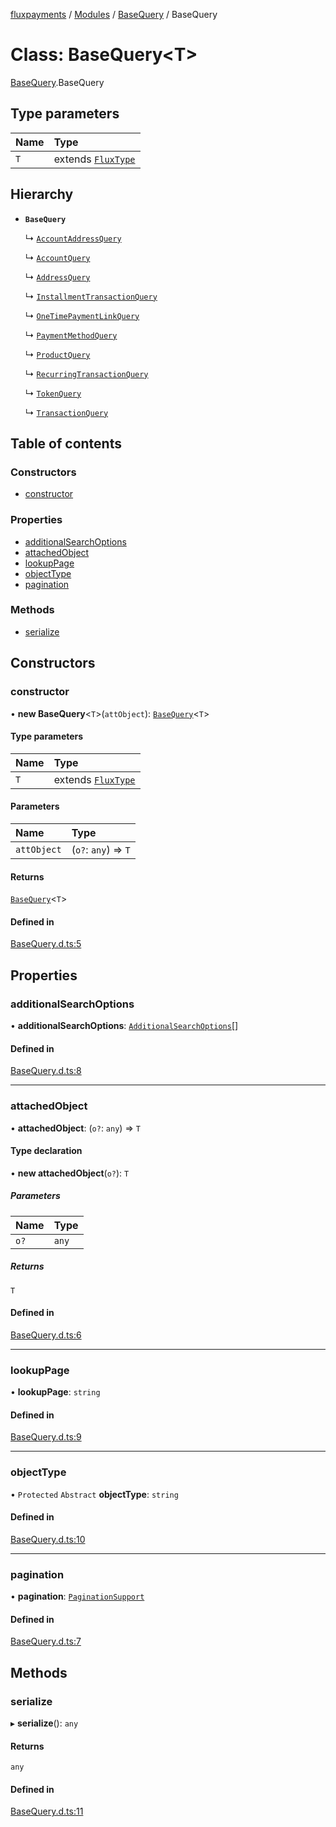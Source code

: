 [fluxpayments](../README.md) / [Modules](../modules.md) / [BaseQuery](../modules/BaseQuery.md) / BaseQuery

# Class: BaseQuery\<T\>

[BaseQuery](../modules/BaseQuery.md).BaseQuery

## Type parameters

| Name | Type |
| :------ | :------ |
| `T` | extends [`FluxType`](FluxType.FluxType.md) |

## Hierarchy

- **`BaseQuery`**

  ↳ [`AccountAddressQuery`](AccountAddressQuery.AccountAddressQuery.md)

  ↳ [`AccountQuery`](AccountQuery.AccountQuery.md)

  ↳ [`AddressQuery`](AddressQuery.AddressQuery.md)

  ↳ [`InstallmentTransactionQuery`](InstallmentTransactionQuery.InstallmentTransactionQuery.md)

  ↳ [`OneTimePaymentLinkQuery`](OneTimePaymentLinkQuery.OneTimePaymentLinkQuery.md)

  ↳ [`PaymentMethodQuery`](PaymentMethodQuery.PaymentMethodQuery.md)

  ↳ [`ProductQuery`](ProductQuery.ProductQuery.md)

  ↳ [`RecurringTransactionQuery`](RecurringTransactionQuery.RecurringTransactionQuery.md)

  ↳ [`TokenQuery`](TokenQuery.TokenQuery.md)

  ↳ [`TransactionQuery`](TransactionQuery.TransactionQuery.md)

## Table of contents

### Constructors

- [constructor](BaseQuery.BaseQuery.md#constructor)

### Properties

- [additionalSearchOptions](BaseQuery.BaseQuery.md#additionalsearchoptions)
- [attachedObject](BaseQuery.BaseQuery.md#attachedobject)
- [lookupPage](BaseQuery.BaseQuery.md#lookuppage)
- [objectType](BaseQuery.BaseQuery.md#objecttype)
- [pagination](BaseQuery.BaseQuery.md#pagination)

### Methods

- [serialize](BaseQuery.BaseQuery.md#serialize)

## Constructors

### constructor

• **new BaseQuery**\<`T`\>(`attObject`): [`BaseQuery`](BaseQuery.BaseQuery.md)\<`T`\>

#### Type parameters

| Name | Type |
| :------ | :------ |
| `T` | extends [`FluxType`](FluxType.FluxType.md) |

#### Parameters

| Name | Type |
| :------ | :------ |
| `attObject` | (`o?`: `any`) => `T` |

#### Returns

[`BaseQuery`](BaseQuery.BaseQuery.md)\<`T`\>

#### Defined in

[BaseQuery.d.ts:5](https://github.com/fluxpayments1/fluxpayments_api_ts/blob/dd47b2d31d685ec590eea1ac5ff9ab28936aad55/src/types/flux_types/BaseQuery.d.ts#L5)

## Properties

### additionalSearchOptions

• **additionalSearchOptions**: [`AdditionalSearchOptions`](AdditionalSearchOptions.AdditionalSearchOptions.md)[]

#### Defined in

[BaseQuery.d.ts:8](https://github.com/fluxpayments1/fluxpayments_api_ts/blob/dd47b2d31d685ec590eea1ac5ff9ab28936aad55/src/types/flux_types/BaseQuery.d.ts#L8)

___

### attachedObject

• **attachedObject**: (`o?`: `any`) => `T`

#### Type declaration

• **new attachedObject**(`o?`): `T`

##### Parameters

| Name | Type |
| :------ | :------ |
| `o?` | `any` |

##### Returns

`T`

#### Defined in

[BaseQuery.d.ts:6](https://github.com/fluxpayments1/fluxpayments_api_ts/blob/dd47b2d31d685ec590eea1ac5ff9ab28936aad55/src/types/flux_types/BaseQuery.d.ts#L6)

___

### lookupPage

• **lookupPage**: `string`

#### Defined in

[BaseQuery.d.ts:9](https://github.com/fluxpayments1/fluxpayments_api_ts/blob/dd47b2d31d685ec590eea1ac5ff9ab28936aad55/src/types/flux_types/BaseQuery.d.ts#L9)

___

### objectType

• `Protected` `Abstract` **objectType**: `string`

#### Defined in

[BaseQuery.d.ts:10](https://github.com/fluxpayments1/fluxpayments_api_ts/blob/dd47b2d31d685ec590eea1ac5ff9ab28936aad55/src/types/flux_types/BaseQuery.d.ts#L10)

___

### pagination

• **pagination**: [`PaginationSupport`](PaginationSupport.PaginationSupport.md)

#### Defined in

[BaseQuery.d.ts:7](https://github.com/fluxpayments1/fluxpayments_api_ts/blob/dd47b2d31d685ec590eea1ac5ff9ab28936aad55/src/types/flux_types/BaseQuery.d.ts#L7)

## Methods

### serialize

▸ **serialize**(): `any`

#### Returns

`any`

#### Defined in

[BaseQuery.d.ts:11](https://github.com/fluxpayments1/fluxpayments_api_ts/blob/dd47b2d31d685ec590eea1ac5ff9ab28936aad55/src/types/flux_types/BaseQuery.d.ts#L11)

